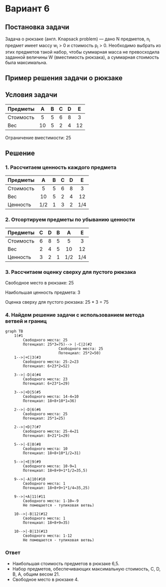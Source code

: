 # Вариант 6

## Постановка задачи
Задача о рюкзаке (англ. Knapsack problem) — дано N предметов, n<sub>i</sub> предмет имеет массу w<sub>i</sub> > 0 и стоимость p<sub>i</sub> > 0. Необходимо выбрать из этих предметов такой набор, чтобы суммарная масса не превосходила заданной величины W (вместимость рюкзака), а суммарная стоимость была максимальна. 

## Пример решения задачи о рюкзаке
## Условия задачи

| Предметы  |  A  | B  | C | D  | E  |
|:----------|:---:|:--:|:-:|:--:|:--:|
| Стоимость |  5  | 5  | 6 | 8  | 3  |
| Вес       | 10  | 5  | 2 | 4  | 12 |

Ограничение вместимости: 25

## Решение
### 1. Рассчитаем ценность каждого предмета
| Предметы  |  A  | B | C | D  | E  |
|:----------|:---:|:-:|:-:|:--:|:--:|
| Стоимость |  5  | 5 | 6 | 8  | 3  |
| Вес       | 10  | 5 | 2 | 4  | 12 |
| Ценность  | 1/2 | 1 | 3 | 2  | 1/4|

### 2. Отсортируем предметы по убыванию ценности
| Предметы  |  C  | D | B |  A  | E  |
|:----------|:---:|:-:|:-:|:---:|:--:|
| Стоимость |  6  | 8 | 5 | 5   | 3  |
| Вес       |  2  | 4 | 5 | 10  | 12 |
| Ценность  |  3  | 2 | 1 | 1/2 | 1/4|

### 3. Рассчитаем оценку сверху для пустого рюкзака

Свободное место в рюкзаке: 25

Наибольшая ценность предмета: 3

Оценка сверху для пустого рюкзака: 25 * 3 = 75


### 4. Найдем решение задачи с использованием метода ветвей и границ

```mermaid
graph TB
    1(#1
        Свободного места: 25
        Потенциал: 25*3=75)--> |-C|2(#2
                        Свободного места: 25
                        Потенциал: 25*2=50)
    1-->|+C|3(#3
        Свободного места: 25-2=23
        Потенциал: 6+23*2=52)
    
    3-->|-D|4(#4
        Свободного места: 23
        Потенциал: 6+23*1=29)

    3-->|+D|5(#5
        Свободного места: 14-4=10
        Потенциал: 18+8+10*1=36)

    2-->|-D|6(#6
        Свободного места: 25
        Потенциал: 25*1=25)

    2-->|+D|7(#7
        Свободного места: 25-4=21
        Потенциал: 8+21*1=29)

    5-->|-E|8(#8
        Свободного места: 10
        Потенциал: 18+8+10*1/2=31)

    5-->|+E|9(#9
        Свободного места: 10-9=1
        Потенциал: 18+8+9+1*1/2=35,5)

    9-->|-A|10(#10
        Свободного места: 1
        Потенциал: 18+8+9+1*1/4=35,25)

    9-->|+A|11(#11
        Свободного места: 1-10=-9
        Не помещается - тупиковая ветвь)

    10-->|-B|12(#12
        Свободного места: 1
        Потенциал: 18+8+9=35)

    10-->|-B|13(#13
        Свободного места: 1-12
        Не помещается - тупиковая ветвь)
```

### Ответ
- Наибольшая стоимость предметов в рюкзаке 6,5.
- Набор предметов, обеспечивающих максимальную стоимость, C, D, B, A, общим весом 21.
- Свободное место в рюкзаке 4.
